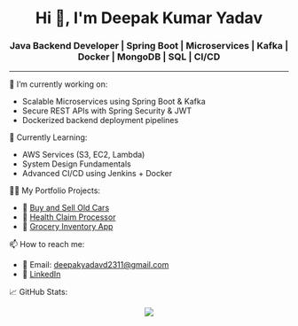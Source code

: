 <h1 align="center">Hi 👋, I'm Deepak Kumar Yadav</h1>
<h3 align="center">Java Backend Developer | Spring Boot | Microservices | Kafka | Docker | MongoDB | SQL | CI/CD</h3>

---

🔭 I’m currently working on:
- Scalable Microservices using Spring Boot & Kafka  
- Secure REST APIs with Spring Security & JWT  
- Dockerized backend deployment pipelines  

🌱 Currently Learning:
- AWS Services (S3, EC2, Lambda)  
- System Design Fundamentals  
- Advanced CI/CD using Jenkins + Docker  

👨‍💻 My Portfolio Projects:
- 🚌 [Buy and Sell Old Cars](https://github.com/Deepakyadav3035/Buy-and-Sell-Old-Cars)
- 🏥 [Health Claim Processor](https://github.com/Deepakyadav3035/health-claim-system)
- 🛒 [Grocery Inventory App](https://github.com/Deepakyadav3035/grocery-inventory)

📫 How to reach me:
- 📧 Email: deepakyadavd2311@gmail.com  
- 🔗 [LinkedIn](https://www.linkedin.com/in/deepakkumaryadav23)

📈 GitHub Stats:
<p align="center">
  <img src="https://github-readme-stats.vercel.app/api?username=Deepakyadav3035&show_icons=true&theme=radical" />
</p>
